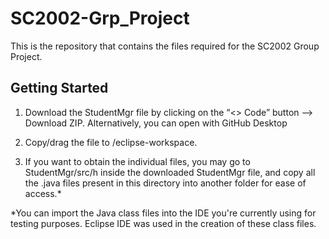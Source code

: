 # SC2002-Grp_Project

This is the repository that contains the files required for the SC2002 Group Project.



## Getting Started


1. Download the StudentMgr file by clicking on the “<> Code” button —> Download ZIP. Alternatively, you can open with GitHub Desktop


2. Copy/drag the file to <your directory>/eclipse-workspace.

3. If you want to obtain the individual files, you may go to StudentMgr/src/h inside the downloaded StudentMgr file, and copy all the .java files present in this directory into another folder for ease of access.*


*You can import the Java class files into the IDE you're currently using for testing purposes. Eclipse IDE was used in the creation of these class files.
